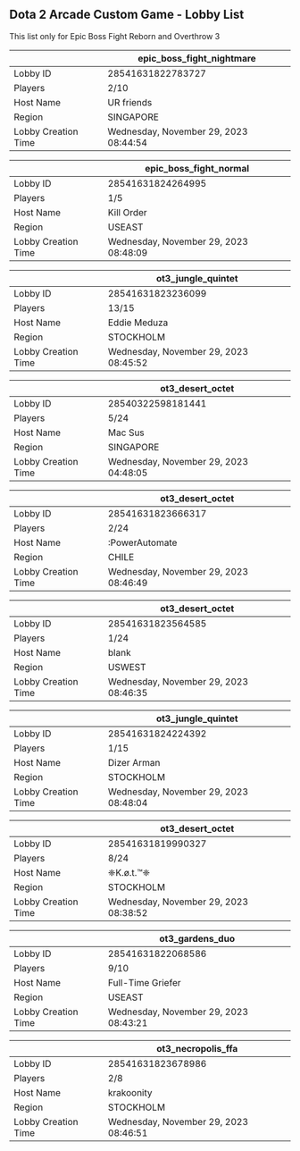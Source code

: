 ## Dota 2 Arcade Custom Game - Lobby List

This list only for Epic Boss Fight Reborn and Overthrow 3

|  | epic_boss_fight_nightmare |
| ------ | ------ |
| Lobby ID | 28541631822783727 |
| Players | 2/10 |
| Host Name | UR friends |
| Region | SINGAPORE |
| Lobby Creation Time | Wednesday, November 29, 2023 08:44:54 |


|  | epic_boss_fight_normal |
| ------ | ------ |
| Lobby ID | 28541631824264995 |
| Players | 1/5 |
| Host Name | Kill Order |
| Region | USEAST |
| Lobby Creation Time | Wednesday, November 29, 2023 08:48:09 |


|  | ot3_jungle_quintet |
| ------ | ------ |
| Lobby ID | 28541631823236099 |
| Players | 13/15 |
| Host Name | Eddie Meduza |
| Region | STOCKHOLM |
| Lobby Creation Time | Wednesday, November 29, 2023 08:45:52 |


|  | ot3_desert_octet |
| ------ | ------ |
| Lobby ID | 28540322598181441 |
| Players | 5/24 |
| Host Name | Mac Sus |
| Region | SINGAPORE |
| Lobby Creation Time | Wednesday, November 29, 2023 04:48:05 |


|  | ot3_desert_octet |
| ------ | ------ |
| Lobby ID | 28541631823666317 |
| Players | 2/24 |
| Host Name | :PowerAutomate |
| Region | CHILE |
| Lobby Creation Time | Wednesday, November 29, 2023 08:46:49 |


|  | ot3_desert_octet |
| ------ | ------ |
| Lobby ID | 28541631823564585 |
| Players | 1/24 |
| Host Name | blank |
| Region | USWEST |
| Lobby Creation Time | Wednesday, November 29, 2023 08:46:35 |


|  | ot3_jungle_quintet |
| ------ | ------ |
| Lobby ID | 28541631824224392 |
| Players | 1/15 |
| Host Name | Dizer Arman |
| Region | STOCKHOLM |
| Lobby Creation Time | Wednesday, November 29, 2023 08:48:04 |


|  | ot3_desert_octet |
| ------ | ------ |
| Lobby ID | 28541631819990327 |
| Players | 8/24 |
| Host Name | ❈K.ø.t.™❈ |
| Region | STOCKHOLM |
| Lobby Creation Time | Wednesday, November 29, 2023 08:38:52 |


|  | ot3_gardens_duo |
| ------ | ------ |
| Lobby ID | 28541631822068586 |
| Players | 9/10 |
| Host Name | Full-Time Griefer |
| Region | USEAST |
| Lobby Creation Time | Wednesday, November 29, 2023 08:43:21 |


|  | ot3_necropolis_ffa |
| ------ | ------ |
| Lobby ID | 28541631823678986 |
| Players | 2/8 |
| Host Name | krakoonity |
| Region | STOCKHOLM |
| Lobby Creation Time | Wednesday, November 29, 2023 08:46:51 |


